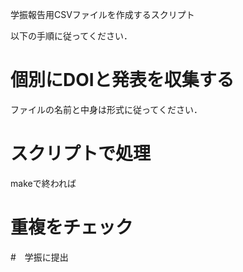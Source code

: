 学振報告用CSVファイルを作成するスクリプト

以下の手順に従ってください．

# 個別にDOIと発表を収集する

ファイルの名前と中身は形式に従ってください．


# スクリプトで処理
makeで終われば

# 重複をチェック

#　学振に提出

